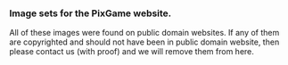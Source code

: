 
### Image sets for the PixGame website.

All of these images were found on public domain websites.  If any of them are copyrighted and should not have been in public domain website, then please contact us (with proof) and we will remove them from here.


